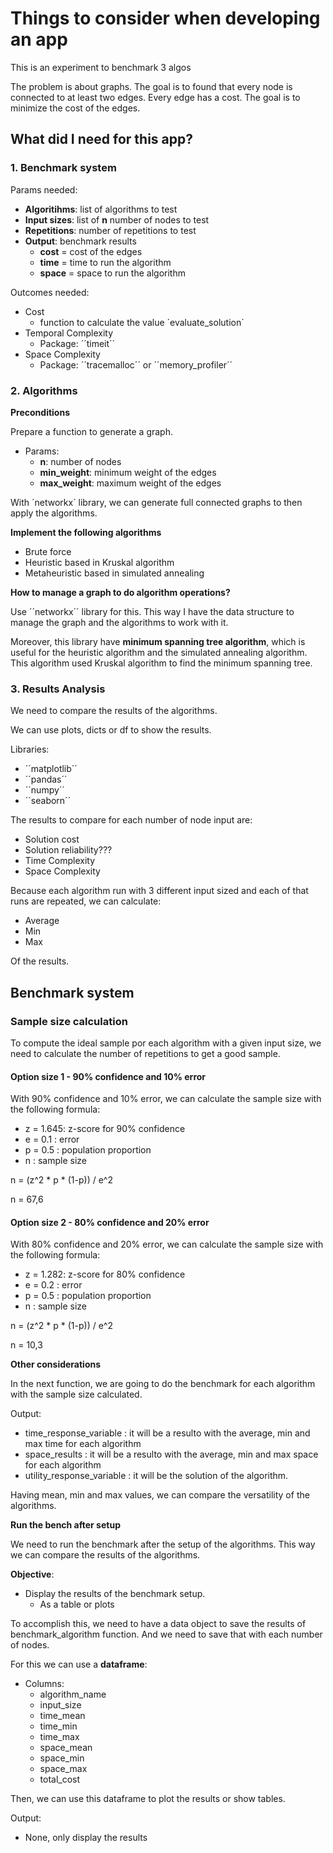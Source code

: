 # Things to consider when developing an app

This is an experiment to benchmark 3 algos

The problem is about graphs. The goal is to found that every node is connected to at least two edges. Every edge has a cost. The goal is to minimize the cost of the edges.

## What did I need for this app?

### 1. Benchmark system

Params needed:

- **Algoritihms**: list of algorithms to test
- **Input sizes**: list of **n** number of nodes to test 
- **Repetitions**: number of repetitions to test
- **Output**: benchmark results
  - **cost** = cost of the edges
  - **time** = time to run the algorithm
  - **space** = space to run the algorithm
 
Outcomes needed:
- Cost
  - function to calculate the value ´evaluate_solution´
- Temporal Complexity
  - Package: ´´timeit´´
- Space Complexity
  - Package: ´´tracemalloc´´ or ´´memory_profiler´´


### 2. Algorithms

**Preconditions**

Prepare a function to generate a graph.
- Params:
  - **n**: number of nodes
  - **min_weight**: minimum weight of the edges
  - **max_weight**: maximum weight of the edges

With ´networkx´ library, we can generate full connected graphs to then apply the algorithms.

**Implement the following algorithms**

- Brute force
- Heuristic based in Kruskal algorithm
- Metaheuristic based in simulated annealing

**How to manage a graph to do algorithm operations?**

Use ´´networkx´´ library for this. This way I have the data structure to manage the graph and the algorithms to work with it.

Moreover, this library have **minimum spanning tree algorithm**, which is useful for the heuristic algorithm and the simulated annealing algorithm. This algorithm used Kruskal algorithm to find the minimum spanning tree.


### 3. Results Analysis

We need to compare the results of the algorithms.

We can use plots, dicts or df to show the results.

Libraries:
- ´´matplotlib´´
- ´´pandas´´
- ´´numpy´´
- ´´seaborn´´

The results to compare for each number of node input are:

- Solution cost 
- Solution reliability???
- Time Complexity
- Space Complexity

Because each algorithm run with 3 different input sized and each of that runs are repeated, we can calculate:

- Average
- Min
- Max


Of the results.


## Benchmark system

### Sample size calculation
To compute the ideal sample por each algorithm with a given input size, we need to calculate the number of repetitions to get a good sample.

#### Option size 1 - 90% confidence and 10% error
With 90% confidence and 10% error, we can calculate the sample size with the following formula:
- z = 1.645: z-score for 90% confidence
- e = 0.1  : error
- p = 0.5  : population proportion
- n        : sample size

n = (z^2 * p * (1-p)) / e^2

n = 67,6

#### Option size 2 - 80% confidence and 20% error
With 80% confidence and 20% error, we can calculate the sample size with the following formula:
- z = 1.282: z-score for 80% confidence
- e = 0.2  : error
- p = 0.5  : population proportion
- n        : sample size

n = (z^2 * p * (1-p)) / e^2

n = 10,3

**Other considerations**

In the next function, we are going to do the benchmark for each algorithm with the sample size calculated.

Output:
- time_response_variable    : it will be a resulto with the average, min and max time for each algorithm
- space_results   : it will be a resulto with the average, min and max space for each algorithm
- utility_response_variable : it will be the solution of the algorithm.

Having mean, min and max values, we can compare the versatility of the algorithms.

**Run the bench after setup**

We need to run the benchmark after the setup of the algorithms. This way we can compare the results of the algorithms.

**Objective**:

- Display the results of the benchmark setup.
  - As a table or plots

To accomplish this, we need to have a data object to save the results of 
benchmark_algorithm function. And we need to save that with each number of nodes.

For this we can use a **dataframe**:
- Columns:
  - algorithm_name
  - input_size
  - time_mean
  - time_min
  - time_max
  - space_mean
  - space_min
  - space_max
  - total_cost

Then, we can use this dataframe to plot the results or show tables.

Output:
- None, only display the results 